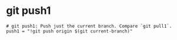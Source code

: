 # git push1

```gitconfig
# git push1: Push just the current branch. Compare `git pull1`.
push1 = "!git push origin $(git current-branch)"
```